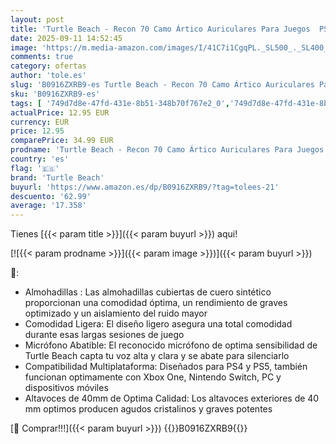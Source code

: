 ```yaml
---
layout: post
title: 'Turtle Beach - Recon 70 Camo Ártico Auriculares Para Juegos  PS5  PS4  Xbox Series X|S  Xbox One  Nintendo Switch  PlayStation 5 '
date: 2025-09-11 14:52:45
image: 'https://m.media-amazon.com/images/I/41C7i1CgqPL._SL500_._SL400_.jpg'
comments: true
category: ofertas
author: 'tole.es'
slug: 'B0916ZXRB9-es Turtle Beach - Recon 70 Camo Ártico Auriculares Para...'
sku: 'B0916ZXRB9-es'
tags: [ '749d7d8e-47fd-431e-8b51-348b70f767e2_0','749d7d8e-47fd-431e-8b51-348b70f767e2_8501','856628d6-bd06-44c9-8556-c5cb75f77e2b_0','856628d6-bd06-44c9-8556-c5cb75f77e2b_3701','856628d6-bd06-44c9-8556-c5cb75f77e2b_5701','Accesorios','Arborist Merchandising Root','Audio & Sound','CML-Gaming','CML-Tech','Electrónica','Juegos y Accesorios para Mac','Monitors','Self Service','Special Features Stores','Videojuegos','nintendo','playstation','ps4','ps5','turtle beach','xbox','🇪🇸', ]
actualPrice: 12.95 EUR
currency: EUR
price: 12.95
comparePrice: 34.99 EUR
prodname: 'Turtle Beach - Recon 70 Camo Ártico Auriculares Para Juegos  PS5  PS4  Xbox Series X|S  Xbox One  Nintendo Switch  PlayStation 5 '
country: 'es'
flag: '🇪🇸'
brand: 'Turtle Beach'
buyurl: 'https://www.amazon.es/dp/B0916ZXRB9/?tag=tolees-21'
descuento: '62.99'
average: '17.358'
---
```


Tienes [{{< param title >}}]({{< param buyurl >}}) aqui!

[![{{< param prodname >}}]({{< param image >}})]({{< param buyurl >}})

🔎:

- Almohadillas : Las almohadillas cubiertas de cuero sintético proporcionan una comodidad óptima, un rendimiento de graves optimizado y un aislamiento del ruido mayor
- Comodidad Ligera: El diseño ligero asegura una total comodidad durante esas largas sesiones de juego
- Micrófono Abatible: El reconocido micrófono de optima sensibilidad de Turtle Beach capta tu voz alta y clara y se abate para silenciarlo
- Compatibilidad Multiplataforma: Diseñados para PS4 y PS5, también funcionan optimamente con Xbox One, Nintendo Switch, PC y dispositivos móviles
- Altavoces de 40mm de Optima Calidad: Los altavoces exteriores de 40 mm optimos producen agudos cristalinos y graves potentes

[🛒 Comprar!!!]({{< param buyurl >}})
{{<world>}}B0916ZXRB9{{</world>}}
